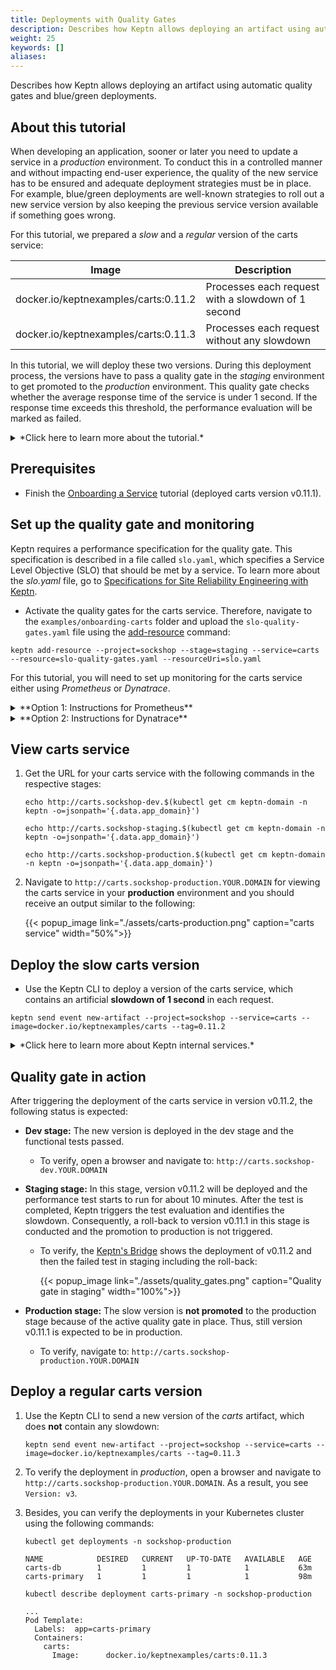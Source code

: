 ```yaml
---
title: Deployments with Quality Gates
description: Describes how Keptn allows deploying an artifact using automatic quality gates and blue/green deployments.
weight: 25
keywords: []
aliases:
---
```


Describes how Keptn allows deploying an artifact using automatic quality gates and blue/green deployments.

## About this tutorial

When developing an application, sooner or later you need to update a service in a *production* environment. To conduct this in a controlled manner and without impacting end-user experience, the quality of the new service has to be ensured and adequate deployment strategies must be in place. For example, blue/green deployments are well-known strategies to roll out a new service version by also keeping the previous service version available if something goes wrong.

For this tutorial, we prepared a *slow* and a *regular* version of the carts service:

| Image                                 | Description                                        |
|---------------------------------------|----------------------------------------------------|
| docker.io/keptnexamples/carts:0.11.2  | Processes each request with a slowdown of 1 second |
| docker.io/keptnexamples/carts:0.11.3  | Processes each request without any slowdown        |

In this tutorial, we will deploy these two versions. During this deployment process, the versions have to pass a quality gate in the *staging* environment to get promoted to the *production* environment.
This quality gate checks whether the average response time of the service is under 1&nbsp;second. If the response time exceeds this threshold, the performance evaluation will be marked as failed.

<details><summary>*Click here to learn more about the tutorial.*</summary>
<p>

1. We will *try* to deploy the *slow* version of the carts service (v0.11.2). 
  * Keptn will deploy this new version into the **dev** environment where functional tests will be executed. 
  * After passing these functional tests, Keptn will promote this service into the **staging** environment by releasing it as the blue or green version next to the previous version of the service. 
  * Then, Keptn will route traffic to this new version by changing the configuration of the virtual service (i.e., by setting weights for the routes between blue and green) and Keptn will start the defined performance test (e.g., using JMeter). Using the monitoring results of this performance test will allow [lighthouse](https://github.com/keptn/keptn/tree/0.6.1/lighthouse-service) to evaluate the quality gate. 
  * The *slow* version of carts (v0.11.2) will not pass the quality gate and, hence, the new version will not be promoted to the **production** stage (i.e., the deployment will be rejected).
  * Furthermore, Keptn will change the weights within the **staging** stage back to the previous working deployment of the service. 

2. We will deploy the *regular* version of the carts service (v0.11.3). 
  * Keptn will conduct the same steps as before except that this version will pass the quality gate. 
  * Hence, this *regular* version will be promoted into the **production** environment.

</p>
</details>

## Prerequisites

- Finish the [Onboarding a Service](../onboard-carts-service/) tutorial (deployed carts version v0.11.1).

## Set up the quality gate and monitoring
Keptn requires a performance specification for the quality gate. This specification is described in a file called `slo.yaml`, which specifies a Service Level Objective (SLO) that should be met by a service. To learn more about the *slo.yaml* file, go to [Specifications for Site Reliability Engineering with Keptn](https://github.com/keptn/spec/blob/0.1.3/sre.md).

* Activate the quality gates for the carts service. Therefore, navigate to the `examples/onboarding-carts` folder and upload the `slo-quality-gates.yaml` file using the [add-resource](../../reference/cli/#keptn-add-resource) command:

```console
keptn add-resource --project=sockshop --stage=staging --service=carts --resource=slo-quality-gates.yaml --resourceUri=slo.yaml
```

For this tutorial, you will need to set up monitoring for the carts service either using *Prometheus* or *Dynatrace*.

<details><summary>**Option 1: Instructions for Prometheus**</summary>
<p>

1. Complete steps from section [Setup Prometheus](../../reference/monitoring/prometheus/#setup-prometheus).
 
    * In these steps, you configured Keptn (more precisely the lighthouse-service) to use the Prometheus SLI provider for the project **sockshop** and service **carts** with the command:
 
    ```console
    keptn configure monitoring prometheus --project=sockshop --service=carts
    ```

1. Complete steps from section [Setup Prometheus SLI provider](../../reference/monitoring/prometheus/#setup-prometheus-sli-provider).

    <details><summary>**Note:** If you are using Keptn 0.6.0 instead of 0.6.1, you will have to apply a ConfigMap</summary>
    <p>
    Please apply the following ConfigMap by executing the command from within the `examples/onboarding-carts` folder:
    
    ```console
    kubectl apply -f lighthouse-source-prometheus.yaml
    ```
    
    ```yaml
    apiVersion: v1
    data:
      sli-provider: prometheus
    kind: ConfigMap
    metadata:
      name: lighthouse-config-sockshop
      namespace: keptn
    ```
    </p>
    </details>

</p>
</details>

<details><summary>**Option 2: Instructions for Dynatrace**</summary>
<p>

1. Complete steps from section [Setup Dynatrace](../../reference/monitoring/dynatrace#setup-dynatrace).
    * In these steps, you configured Keptn (more precisely the lighthouse-service) to use the Dynatrace SLI provider for the project **sockshop** with the command:
    
    ```console
    keptn configure monitoring dynatrace --project=sockshop
    ```

1. Complete steps from section [Setup Dynatrace SLI provider](../../reference/monitoring/dynatrace/#setup-dynatrace-sli-provider).

    <details><summary>**Note:** If you are using Keptn 0.6.0 instead of 0.6.1, you will have to apply a ConfigMap</summary>
    <p>
    Please apply the following ConfigMap by executing the command from within the `examples/onboarding-carts` folder:
    
    ```console
    kubectl apply -f lighthouse-source-dynatrace.yaml
    ```
    
    ```yaml
    apiVersion: v1
    data:
      sli-provider: dynatrace
    kind: ConfigMap
    metadata:
      name: lighthouse-config-sockshop
      namespace: keptn
    ```
    </p>
    </details>
   
1. **Optional:** Configure custom SLIs for the Dynatrace SLI provider as specified in `sli-config-dynatrace.yaml`:

    ```console
    keptn add-resource --project=sockshop --stage=staging --service=carts --resource=sli-config-dynatrace.yaml --resourceUri=dynatrace/sli.yaml
    ```

</p>
</details>

## View carts service

1. Get the URL for your carts service with the following commands in the respective stages:

    ```console
    echo http://carts.sockshop-dev.$(kubectl get cm keptn-domain -n keptn -o=jsonpath='{.data.app_domain}')
    ```
    ```console
    echo http://carts.sockshop-staging.$(kubectl get cm keptn-domain -n keptn -o=jsonpath='{.data.app_domain}')
    ```
    ```console
    echo http://carts.sockshop-production.$(kubectl get cm keptn-domain -n keptn -o=jsonpath='{.data.app_domain}')
    ```

2. Navigate to `http://carts.sockshop-production.YOUR.DOMAIN` for viewing the carts service in your **production** environment and you should receive an output similar to the following:

    {{< popup_image
      link="./assets/carts-production.png"
      caption="carts service"
      width="50%">}}

## Deploy the slow carts version

* Use the Keptn CLI to deploy a version of the carts service, which contains an artificial **slowdown of 1 second** in each request.

```console
keptn send event new-artifact --project=sockshop --service=carts --image=docker.io/keptnexamples/carts --tag=0.11.2
```

<details><summary>*Click here to learn more about Keptn internal services.*</summary>
<p>
The [send event new-artifact](../../reference/cli/#keptn-send-event-new-artifact) command changes the configuration of the service and automatically triggers the following Keptn services:

* **Phase 1**: Deploying, testing, and evaluating the test in the *dev* stage:
    * **helm-service**: This service deploys the new artifact to *dev*.
    * **jmeter-service**: This service runs a basic health check and a functional test in *dev*. Afterwards, this service sends an event of type `sh.keptn.events.tests-finished`. 
    * **lighthouse-service**: This service picks up the event and evaluates the test runs based on the performance signature. Since in the *dev* environment only functional tests are executed, the lighthouse-service will mark the test run as successful (functional failures would have been detected by the **jmeter-service**).
    * **gatekeeper-service**: This service promotes the artifact to the next stage, i.e., *staging*.

* **Phase 2**: Deploying, testing, and evaluating the test in the *staging* stage:
    * **helm-service**: This service deploys the new artifact to *staging* using a blue/green deployment strategy.
    * **jmeter-service**: This service runs a performance test in *staging* and sends the `sh.keptn.events.tests-finished` event.
    * **lighthouse-service**: This service picks up the event and this time, the quality gates of the service will be evaluated because we are using the performance-test-strategy for this stage. This means that the lighthouse-service will send a `get-sli` event to fetch the metrics for the *carts* service from either Prometheus or Dynatrace, depending on how you set up the monitoring for your service earlier. Based on the results of that evaluation, the lighthouse-service will mark the test run execution as successful or failed. In our scenario, the lighthouse-service will mark it as failed since the response time thresholds will be exceeded.
    * **gatekeeper-service**: This service receives a `sh.keptn.events.evaluation-done` event, which contains the result of the evaluation of the lighthouse-service. Since in this case the performance test failed, the gatekeeper-service automatically initiates a rollback to the previous version in *staging* and the artifact won't be promoted to *production*.

</p>
</details>

## Quality gate in action

After triggering the deployment of the carts service in version v0.11.2, the following status is expected:

* **Dev stage:** The new version is deployed in the dev stage and the functional tests passed.
  * To verify, open a browser and navigate to: `http://carts.sockshop-dev.YOUR.DOMAIN`

* **Staging stage:** In this stage, version v0.11.2 will be deployed and the performance test starts to run for about 10 minutes. After the test is completed, Keptn triggers the test evaluation and identifies the slowdown. Consequently, a roll-back to version v0.11.1 in this stage is conducted and the promotion to production is not triggered.
  * To verify, the [Keptn's Bridge](../../reference/keptnsbridge/#usage) shows the deployment of v0.11.2 and then the failed test in staging including the roll-back:

    {{< popup_image
      link="./assets/quality_gates.png"
      caption="Quality gate in staging"
      width="100%">}}

* **Production stage:** The slow version is **not promoted** to the production stage because of the active quality gate in place. Thus, still version v0.11.1 is expected to be in production.
  * To verify, navigate to: `http://carts.sockshop-production.YOUR.DOMAIN`

## Deploy a regular carts version

1. Use the Keptn CLI to send a new version of the *carts* artifact, which does **not** contain any slowdown:
   ```console
   keptn send event new-artifact --project=sockshop --service=carts --image=docker.io/keptnexamples/carts --tag=0.11.3
   ```

1. To verify the deployment in *production*, open a browser and navigate to `http://carts.sockshop-production.YOUR.DOMAIN`. As a result, you see `Version: v3`.

1. Besides, you can verify the deployments in your Kubernetes cluster using the following commands: 

    ```console
    kubectl get deployments -n sockshop-production
    ``` 

    ```console
    NAME            DESIRED   CURRENT   UP-TO-DATE   AVAILABLE   AGE
    carts-db        1         1         1            1           63m
    carts-primary   1         1         1            1           98m
    ```

    ```console
    kubectl describe deployment carts-primary -n sockshop-production
    ``` 
    
    ```console
    ...
    Pod Template:
      Labels:  app=carts-primary
      Containers:
        carts:
          Image:      docker.io/keptnexamples/carts:0.11.3
    ```
